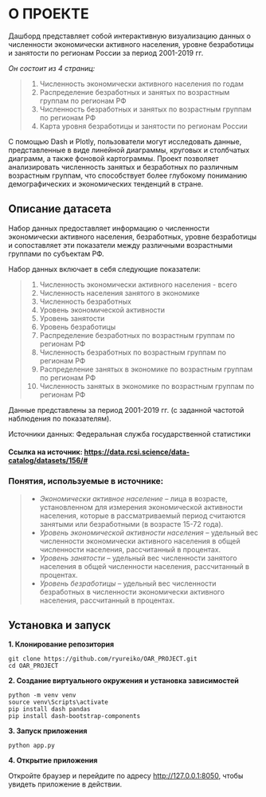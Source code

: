 # О ПРОЕКТЕ

Дашборд представляет собой интерактивную визуализацию данных о численности экономически активного населения, уровне безработицы и занятости по регионам России за период 2001-2019 гг.

*Он состоит из 4 страниц:*
>1. Численность экономически активного населения по годам 
>2. Распределение безработных и занятых по возрастным группам по регионам РФ
>3. Численность безработных и занятых по возрастным группам по регионам РФ
>4. Карта уровня безработицы и занятости по регионам России

С помощью Dash и Plotly, пользователи могут исследовать данные, представленные в виде линейной диаграммы, круговых и столбчатых диаграмм, а также фоновой картограммы. Проект позволяет анализировать численность занятых и безработных по различным возрастным группам, что способствует более глубокому пониманию демографических и экономических тенденций в стране.

## Описание датасета

Набор данных предоставляет информацию о численности экономически активного населения, безработных, уровне безработицы и сопоставляет эти показатели между различными возрастными группами по субъектам РФ.

Набор данных включает в себя следующие показатели:

>1. Численность экономически активного населения - всего
>2. Численность населения занятого в экономике
>3. Численность безработных
>4. Уровень экономической активности
>5. Уровень занятости
>6. Уровень безработицы
>7. Распределение безработных по возрастным группам по регионам РФ
>8. Численность безработных по возрастным группам по регионам РФ
>9. Распределение занятых в экономике по возрастным группам по регионам РФ
>10. Численность занятых в экономике по возрастным группам по регионам РФ

Данные представлены за период 2001-2019 гг. (с заданной частотой наблюдения по показателям).

Источники данных: Федеральная служба государственной статистики

#### Ссылка на источник: <https://data.rcsi.science/data-catalog/datasets/156/#>

### Понятия, используемые в источнике:

>* *Экономически активное население* – лица в возрасте, установленном для измерения экономической активности населения, которые в рассматриваемый период считаются занятыми или безработными (в возрасте 15-72 года).
>* *Уровень экономической активности населения* – удельный вес численности экономически активного населения в общей численности населения, рассчитанный в процентах.
>* *Уровень занятости* – удельный вес численности занятого населения в общей численности населения, рассчитанный в процентах.
>* *Уровень безработицы* – удельный вес численности безработных в численности экономически активного населения, рассчитанный в процентах.

## Установка и запуск

**1. Клонирование репозитория**

```
git clone https://github.com/ryureiko/OAR_PROJECT.git
cd OAR_PROJECT
```

**2. Создание виртуального окружения и установка зависимостей**

```
python -m venv venv
source venv\Scripts\activate
pip install dash pandas
pip install dash-bootstrap-components
```

**3. Запуск приложения**

```
python app.py
```

**4. Открытие приложения**

Откройте браузер и перейдите по адресу http://127.0.0.1:8050, чтобы увидеть приложение в действии.
 
